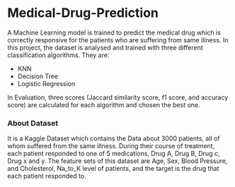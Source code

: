 # Medical-Drug-Prediction
A Machine Learning model is trained to predict the medical drug which is correctly responsive for the patients who are suffering from same illness. In this project, the dataset is analysed and trained with three different classification algorithms. They are:
* KNN
* Decision Tree
* Logistic Regression

In Evaluation, three scores (Jaccard similarity score, f1 score, and accuracy score) are calculated for each algorithm and chosen the best one.

### About Dataset
It is a Kaggle Dataset which contains the Data about 3000 patients, all of whom suffered from the same illness. During their course of treatment, each patient responded to one of 5 medications, Drug A, Drug B, Drug c, Drug x and y.
The feature sets of this dataset are Age, Sex, Blood Pressure, and Cholesterol, Na_to_K level of patients, and the target is the drug that each patient responded to.
